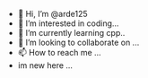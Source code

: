 - 👋 Hi, I’m @arde125
- 👀 I’m interested in coding...
- 🌱 I’m currently learning cpp..
- 💞️ I’m looking to collaborate on ...
- 📫 How to reach me ...
- im new here ...

<!---
arde125/arde125 is a ✨ special ✨ repository because its `README.md` (this file) appears on your GitHub profile.
You can click the Preview link to take a look at your changes.
--->

